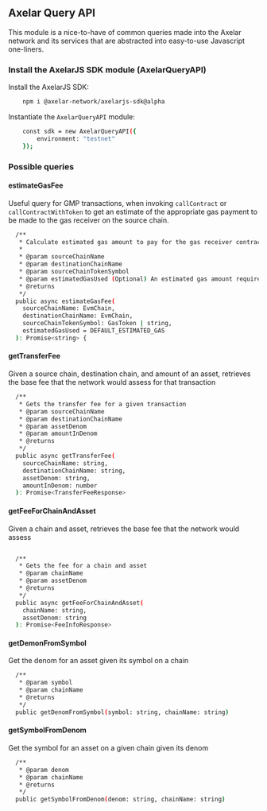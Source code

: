 
## Axelar Query API

This module is a nice-to-have of common queries made into the Axelar network and its services that are abstracted into easy-to-use Javascript one-liners. 

### Install the AxelarJS SDK module (AxelarQueryAPI)

Install the AxelarJS SDK:

```bash
    npm i @axelar-network/axelarjs-sdk@alpha
```

Instantiate the `AxelarQueryAPI` module:

```bash
    const sdk = new AxelarQueryAPI({
        environment: "testnet"
    });
```

### Possible queries

#### estimateGasFee

Useful query for GMP transactions, when invoking `callContract` or `callContractWithToken` to get an estimate of the appropriate gas payment to be made to the gas receiver on the source chain. 

```bash
  /**
   * Calculate estimated gas amount to pay for the gas receiver contract.
   *
   * @param sourceChainName
   * @param destinationChainName
   * @param sourceChainTokenSymbol
   * @param estimatedGasUsed (Optional) An estimated gas amount required to execute `executeWithToken` function. The default value is 700000 which sufficients for most transaction.
   * @returns
   */
  public async estimateGasFee(
    sourceChainName: EvmChain,
    destinationChainName: EvmChain,
    sourceChainTokenSymbol: GasToken | string,
    estimatedGasUsed = DEFAULT_ESTIMATED_GAS
  ): Promise<string> {
```

#### getTransferFee

Given a source chain, destination chain, and amount of an asset, retrieves the base fee that the network would assess for that transaction

```bash
  /**
   * Gets the transfer fee for a given transaction
   * @param sourceChainName
   * @param destinationChainName
   * @param assetDenom
   * @param amountInDenom
   * @returns
   */
  public async getTransferFee(
    sourceChainName: string,
    destinationChainName: string,
    assetDenom: string,
    amountInDenom: number
  ): Promise<TransferFeeResponse>
```

#### getFeeForChainAndAsset

Given a chain and asset, retrieves the base fee that the network would assess

```bash

  /**
   * Gets the fee for a chain and asset
   * @param chainName
   * @param assetDenom
   * @returns
   */
  public async getFeeForChainAndAsset(
    chainName: string,
    assetDenom: string
  ): Promise<FeeInfoResponse> 
```

#### getDemonFromSymbol

Get the denom for an asset given its symbol on a chain

```bash
  /**
   * @param symbol 
   * @param chainName 
   * @returns 
   */
  public getDenomFromSymbol(symbol: string, chainName: string)
```

#### getSymbolFromDenom

Get the symbol for an asset on a given chain given its denom

```bash
  /**
   * @param denom 
   * @param chainName 
   * @returns 
   */
  public getSymbolFromDenom(denom: string, chainName: string)
```